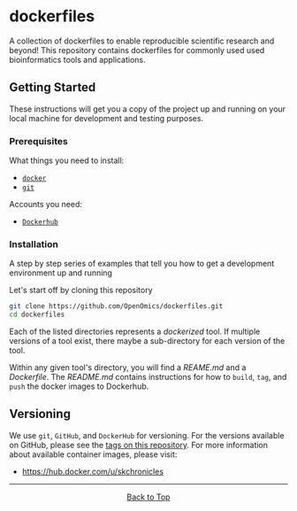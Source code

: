 # dockerfiles

A collection of dockerfiles to enable reproducible scientific research and beyond! This repository contains dockerfiles for commonly used used bioinformatics tools and applications.

## Getting Started

These instructions will get you a copy of the project up and running on your local machine for development and testing purposes.

### Prerequisites

What things you need to install:
- [`docker`](https://docs.docker.com/install/)  
- [`git`](https://git-scm.com/book/en/v2/Getting-Started-Installing-Git)  

Accounts you need:
- [`Dockerhub`](https://hub.docker.com/signup)  

### Installation

A step by step series of examples that tell you how to get a development environment up and running

Let's start off by cloning this repository
```bash
git clone https://github.com/OpenOmics/dockerfiles.git
cd dockerfiles
```

Each of the listed directories represents a _dockerized_ tool. If multiple versions of a tool exist, there maybe a sub-directory for each version of the tool. 

Within any given tool's directory, you will find a _REAME.md_ and a _Dockerfile_. The _README.md_ contains instructions for how to `build`, `tag`, and `push` the docker images to Dockerhub. 

## Versioning

We use `git`, `GitHub`, and `DockerHub` for versioning. For the versions available on GitHub, please see the [tags on this repository](https://github.com/skchronicles/Docker/tags).
For more information about available container images, please visit: 
- https://hub.docker.com/u/skchronicles 


<hr>

<p align="center">
	<a href="#dockerfiles">Back to Top</a>
</p>
